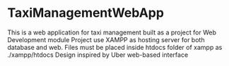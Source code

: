# TaxiManagementWebApp
This is a web application for taxi management built as a project for Web Development module
Project use XAMPP as hosting server for both database and web. 
Files must be placed inside htdocs folder of xampp as ./xampp/htdocs
Design inspired by Uber web-based interface
